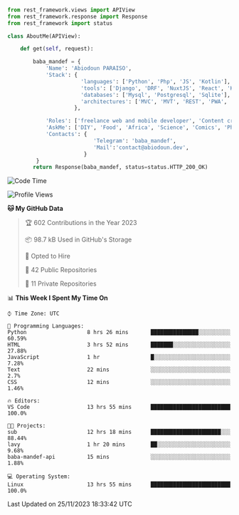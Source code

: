 ###
```python
from rest_framework.views import APIView
from rest_framework.response import Response
from rest_framework import status

class AboutMe(APIView):

    def get(self, request):

        baba_mandef = {
            'Name': 'Abiodoun PARAISO',
            'Stack': {
                       'languages': ['Python', 'Php', 'JS', 'Kotlin'],
                       'tools': ['Django', 'DRF', 'NuxtJS', 'React', 'Kotlin', 'Electron'],
                       'databases': ['Mysql', 'Postgresql', 'Sqlite'],
                       'architectures': ['MVC', 'MVT', 'REST', 'PWA', 'SPA', 'MicroServices']
                     },

            'Roles': ['freelance web and mobile developer', 'Content creator', 'Teacher', 'Mentor'],
            'AskMe': ['DIY', 'Food', 'Africa', 'Science', 'Comics', 'Photography', 'Tech', 'Programming'],
            'Contacts': {
                           'Telegram': 'baba_mandef',
                           'Mail':'contact@abiodoun.dev',
                        }
         }
        return Response(baba_mandef, status=status.HTTP_200_OK)

```                    

<!--START_SECTION:waka-->
![Code Time](http://img.shields.io/badge/Code%20Time-891%20hrs%2047%20mins-blue)

![Profile Views](http://img.shields.io/badge/Profile%20Views-0-blue)

**🐱 My GitHub Data** 

> 🏆 602 Contributions in the Year 2023
 > 
> 📦 98.7 kB Used in GitHub's Storage 
 > 
> 💼 Opted to Hire
 > 
> 📜 42 Public Repositories 
 > 
> 🔑 11 Private Repositories  
 > 
📊 **This Week I Spent My Time On** 

```text
⌚︎ Time Zone: UTC

💬 Programming Languages: 
Python                   8 hrs 26 mins       ███████████████░░░░░░░░░░   60.59% 
HTML                     3 hrs 52 mins       ███████░░░░░░░░░░░░░░░░░░   27.88% 
JavaScript               1 hr                █░░░░░░░░░░░░░░░░░░░░░░░░   7.28% 
Text                     22 mins             ░░░░░░░░░░░░░░░░░░░░░░░░░   2.7% 
CSS                      12 mins             ░░░░░░░░░░░░░░░░░░░░░░░░░   1.46%

🔥 Editors: 
VS Code                  13 hrs 55 mins      █████████████████████████   100.0%

🐱‍💻 Projects: 
sub                      12 hrs 18 mins      ██████████████████████░░░   88.44% 
lavy                     1 hr 20 mins        ██░░░░░░░░░░░░░░░░░░░░░░░   9.68% 
baba-mandef-api          15 mins             ░░░░░░░░░░░░░░░░░░░░░░░░░   1.88%

💻 Operating System: 
Linux                    13 hrs 55 mins      █████████████████████████   100.0%

```


 Last Updated on 25/11/2023 18:33:42 UTC
<!--END_SECTION:waka-->
